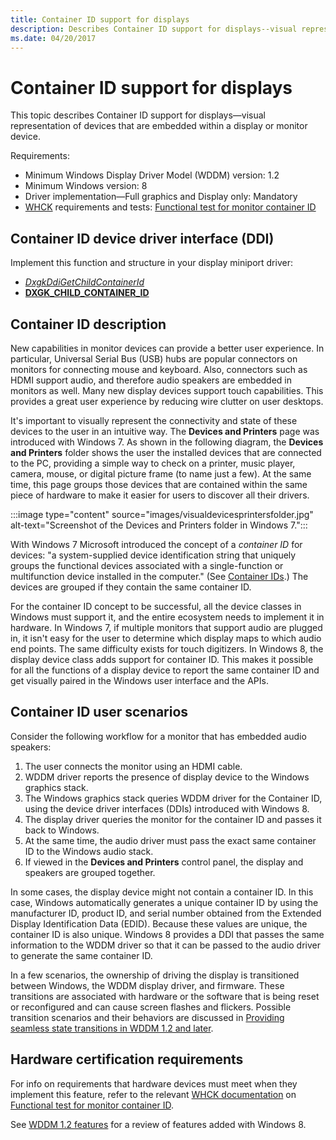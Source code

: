 ```yaml
---
title: Container ID support for displays
description: Describes Container ID support for displays--visual representation of devices that are embedded within a display or monitor device.
ms.date: 04/20/2017
---
```


# Container ID support for displays

This topic describes Container ID support for displays—visual representation of devices that are embedded within a display or monitor device.

Requirements:

* Minimum Windows Display Driver Model (WDDM) version: 1.2
* Minimum Windows version: 8
* Driver implementation—Full graphics and Display only: Mandatory
* [WHCK](/windows-hardware/test/hlk/windows-hardware-lab-kit) requirements and tests: [Functional test for monitor container ID](/windows-hardware/test/hlk/testref/2f657caa-368c-4531-8cec-8faf475125f4)

## Container ID device driver interface (DDI)

Implement this function and structure in your display miniport driver:

* [*DxgkDdiGetChildContainerId*](/windows-hardware/drivers/ddi/dispmprt/nc-dispmprt-dxgkddi_get_child_container_id)
* [**DXGK_CHILD_CONTAINER_ID**](/windows-hardware/drivers/ddi/dispmprt/ns-dispmprt-_dxgk_child_container_id)

## Container ID description

New capabilities in monitor devices can provide a better user experience. In particular, Universal Serial Bus (USB) hubs are popular connectors on monitors for connecting mouse and keyboard. Also, connectors such as HDMI support audio, and therefore audio speakers are embedded in monitors as well. Many new display devices support touch capabilities. This provides a great user experience by reducing wire clutter on user desktops.

It's important to visually represent the connectivity and state of these devices to the user in an intuitive way. The **Devices and Printers** page was introduced with Windows 7. As shown in the following diagram, the **Devices and Printers** folder shows the user the installed devices that are connected to the PC, providing a simple way to check on a printer, music player, camera, mouse, or digital picture frame (to name just a few). At the same time, this page groups those devices that are contained within the same piece of hardware to make it easier for users to discover all their drivers.

:::image type="content" source="images/visualdevicesprintersfolder.jpg" alt-text="Screenshot of the Devices and Printers folder in Windows 7.":::

With Windows 7 Microsoft introduced the concept of a *container ID* for devices: "a system-supplied device identification string that uniquely groups the functional devices associated with a single-function or multifunction device installed in the computer." (See [Container IDs](../install/container-ids.md).) The devices are grouped if they contain the same container ID.

For the container ID concept to be successful, all the device classes in Windows must support it, and the entire ecosystem needs to implement it in hardware. In Windows 7, if multiple monitors that support audio are plugged in, it isn't easy for the user to determine which display maps to which audio end points. The same difficulty exists for touch digitizers. In Windows 8, the display device class adds support for container ID. This makes it possible for all the functions of a display device to report the same container ID and get visually paired in the Windows user interface and the APIs.

## Container ID user scenarios

Consider the following workflow for a monitor that has embedded audio speakers:

1. The user connects the monitor using an HDMI cable.
2. WDDM driver reports the presence of display device to the Windows graphics stack.
3. The Windows graphics stack queries WDDM driver for the Container ID, using the device driver interfaces (DDIs) introduced with Windows 8.
4. The display driver queries the monitor for the container ID and passes it back to Windows.
5. At the same time, the audio driver must pass the exact same container ID to the Windows audio stack.
6. If viewed in the **Devices and Printers** control panel, the display and speakers are grouped together.

In some cases, the display device might not contain a container ID. In this case, Windows automatically generates a unique container ID by using the manufacturer ID, product ID, and serial number obtained from the Extended Display Identification Data (EDID). Because these values are unique, the container ID is also unique. Windows 8 provides a DDI that passes the same information to the WDDM driver so that it can be passed to the audio driver to generate the same container ID.

In a few scenarios, the ownership of driving the display is transitioned between Windows, the WDDM display driver, and firmware. These transitions are associated with hardware or the software that is being reset or reconfigured and can cause screen flashes and flickers. Possible transition scenarios and their behaviors are discussed in [Providing seamless state transitions in WDDM 1.2 and later](seamless-state-transitions-in-wddm-1-2-and-later.md).

## Hardware certification requirements

For info on requirements that hardware devices must meet when they implement this feature, refer to the relevant [WHCK documentation](/windows-hardware/test/hlk/windows-hardware-lab-kit) on  [Functional test for monitor container ID](/windows-hardware/test/hlk/testref/2f657caa-368c-4531-8cec-8faf475125f4).

See [WDDM 1.2 features](wddm-v1-2-features.md) for a review of features added with Windows 8.

